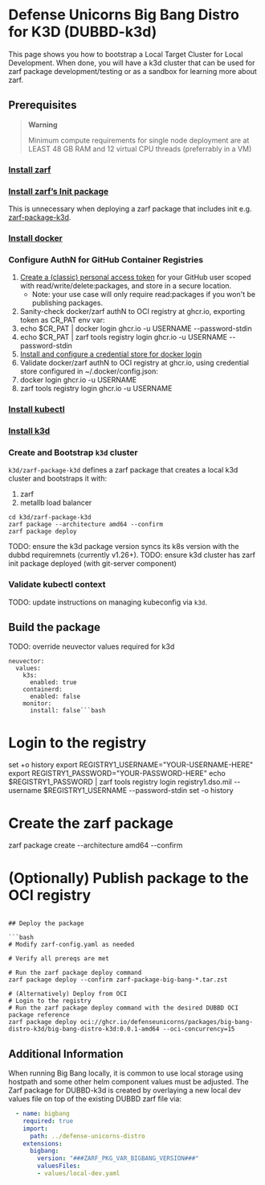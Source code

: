 # Defense Unicorns Big Bang Distro for K3D (DUBBD-k3d)

This page shows you how to bootstrap a Local Target Cluster for Local Development. When done, you will have a k3d cluster that can be used for zarf package development/testing or as a sandbox for learning more about zarf.

## Prerequisites

> **Warning**
>
> Minimum compute requirements for single node deployment are at LEAST 48 GB RAM and 12 virtual CPU threads (preferrably in a VM)

### [Install zarf](https://docs.zarf.dev/docs/getting-started/#installing-zarf)
### [Install zarf’s Init package](https://docs.zarf.dev/docs/create-a-zarf-package/zarf-init-package)

This is unnecessary when deploying a zarf package that includes init e.g. [zarf-package-k3d](https://docs.zarf.dev/docs/create-a-zarf-package/zarf-init-package).

### [Install docker](https://docs.docker.com/install/https://docs.docker.com/install/)

### Configure AuthN for GitHub Container Registries

1. [Create a (classic) personal access token](https://docs.github.com/en/packages/working-with-a-github-packages-registry/working-with-the-container-registry#authenticating-with-a-personal-access-token-classic) for your GitHub user scoped with read/write/delete:packages, and store in a secure location.
    * Note: your use case will only require read:packages if you won't be publishing packages.
2. Sanity-check docker/zarf authN to OCI registry at ghcr.io, exporting token as CR_PAT env var:
  1. echo $CR_PAT | docker login ghcr.io -u USERNAME --password-stdin 
  2. echo $CR_PAT | zarf tools registry login ghcr.io -u USERNAME --password-stdin 
3. [Install and configure a credential store for docker login](https://docs.docker.com/engine/reference/commandline/login/#credentials-store)
4. Validate docker/zarf authN to OCI registry at ghcr.io, using credential store configured in ~/.docker/config.json:
  1. docker login ghcr.io -u USERNAME
  2. zarf tools registry login ghcr.io -u USERNAME 

### [Install kubectl](https://kubernetes.io/docs/tasks/tools/#kubectlhttps://kubernetes.io/docs/tasks/tools/#kubectl)

### [Install k3d](https://k3d.io/v5.5.1/#installation)

### Create and Bootstrap `k3d` cluster

`k3d/zarf-package-k3d` defines a zarf package that creates a local k3d cluster and bootstraps it with:

1. zarf 
2. metallb load balancer

```
cd k3d/zarf-package-k3d
zarf package --architecture amd64 --confirm
zarf package deploy
```

TODO: ensure the k3d package version syncs its k8s version with the dubbd requiremnets (currently v1.26+).
TODO: ensure k3d cluster has zarf init package deployed (with git-server component)

### Validate kubectl context 

TODO: update instructions on managing kubeconfig via `k3d`.

## Build the package

TODO: override neuvector values required for k3d

```
neuvector:
  values:
    k3s:
      enabled: true
    containerd:
      enabled: false
    monitor:
      install: false```bash
```

# Login to the registry
set +o history
export REGISTRY1_USERNAME="YOUR-USERNAME-HERE"
export REGISTRY1_PASSWORD="YOUR-PASSWORD-HERE"
echo $REGISTRY1_PASSWORD | zarf tools registry login registry1.dso.mil --username $REGISTRY1_USERNAME --password-stdin
set -o history

# Create the zarf package
zarf package create --architecture amd64 --confirm

# (Optionally) Publish package to the OCI registry
```

## Deploy the package

```bash
# Modify zarf-config.yaml as needed

# Verify all prereqs are met

# Run the zarf package deploy command
zarf package deploy --confirm zarf-package-big-bang-*.tar.zst

# (Alternatively) Deploy from OCI
# Login to the registry
# Run the zarf package deploy command with the desired DUBBD OCI package reference 
zarf package deploy oci://ghcr.io/defenseunicorns/packages/big-bang-distro-k3d/big-bang-distro-k3d:0.0.1-amd64 --oci-concurrency=15
```

## Additional Information

When running Big Bang locally, it is common to use local storage using hostpath and some other helm component values must be adjusted.  The Zarf package for DUBBD-k3d is created by overlaying a new local dev values file on top of the existing DUBBD zarf file via:

```yaml
  - name: bigbang
    required: true
    import:
      path: ../defense-unicorns-distro
    extensions:
      bigbang:
        version: "###ZARF_PKG_VAR_BIGBANG_VERSION###"
        valuesFiles:
        - values/local-dev.yaml
```

